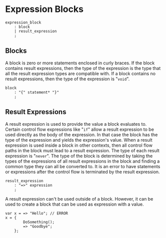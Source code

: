 # Expression Blocks

```grammar
expression_block
    : block
    | result_expression
    ;
```

## Blocks

A block is zero or more statements enclosed in curly braces. If the block contains result
expressions, then the type of the expression is the type that all the result expression types are
compatible with. If a block contains no result expressions, then the type of the expression is
"`void`".

```grammar
block
    : "{" statement* "}"
    ;
```

## Result Expressions

A result expression is used to provide the value a block evaluates to. Certain control flow
expressions like "`if`" allow a result expression to be used directly as the body of the expression.
In that case the block has the type of the expression and yields the expression's value. When a
result expression is used inside a block in other contexts, then all control flow paths in the block
must lead to a result expression. The type of each result expression is "`never`". The type of the
block is determined by taking the types of the expressions of all result expressions in the block
and finding a common type they can all be converted to. It is an error to have statements or
expressions after the control flow is terminated by the result expression.

```grammar
result_expression
    : "=>" expression
    ;
```

A result expression can't be used outside of a block. However, it can be used to create a block that
can be used as expression with a value.

```azoth
var x = => "Hello"; // ERROR
x = {
        DoSomething();
        => "Goodbye";
    };
```

